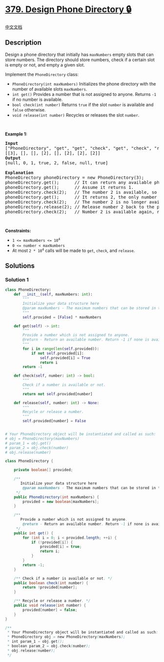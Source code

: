 # [379. Design Phone Directory 🔒](https://leetcode.com/problems/design-phone-directory)

[中文文档](/solution/0300-0399/0379.Design%20Phone%20Directory/README.md)

<!-- tags:Design,Queue,Array,Hash Table,Linked List -->

<!-- difficulty:Medium -->

## Description

<p>Design a phone directory that initially has <code>maxNumbers</code> empty slots that can store numbers. The directory should store numbers, check if a certain slot is empty or not, and empty a given slot.</p>

<p>Implement the <code>PhoneDirectory</code> class:</p>

<ul>
	<li><code>PhoneDirectory(int maxNumbers)</code> Initializes the phone directory with the number of available slots <code>maxNumbers</code>.</li>
	<li><code>int get()</code> Provides a number that is not assigned to anyone. Returns <code>-1</code> if no number is available.</li>
	<li><code>bool check(int number)</code> Returns <code>true</code> if the slot <code>number</code> is available and <code>false</code> otherwise.</li>
	<li><code>void release(int number)</code> Recycles or releases the slot <code>number</code>.</li>
</ul>

<p>&nbsp;</p>
<p><strong class="example">Example 1:</strong></p>

<pre>
<strong>Input</strong>
[&quot;PhoneDirectory&quot;, &quot;get&quot;, &quot;get&quot;, &quot;check&quot;, &quot;get&quot;, &quot;check&quot;, &quot;release&quot;, &quot;check&quot;]
[[3], [], [], [2], [], [2], [2], [2]]
<strong>Output</strong>
[null, 0, 1, true, 2, false, null, true]

<strong>Explanation</strong>
PhoneDirectory phoneDirectory = new PhoneDirectory(3);
phoneDirectory.get();      // It can return any available phone number. Here we assume it returns 0.
phoneDirectory.get();      // Assume it returns 1.
phoneDirectory.check(2);   // The number 2 is available, so return true.
phoneDirectory.get();      // It returns 2, the only number that is left.
phoneDirectory.check(2);   // The number 2 is no longer available, so return false.
phoneDirectory.release(2); // Release number 2 back to the pool.
phoneDirectory.check(2);   // Number 2 is available again, return true.
</pre>

<p>&nbsp;</p>
<p><strong>Constraints:</strong></p>

<ul>
	<li><code>1 &lt;= maxNumbers &lt;= 10<sup>4</sup></code></li>
	<li><code>0 &lt;= number &lt; maxNumbers</code></li>
	<li>At most <code>2 * 10<sup>4</sup></code> calls will be made to <code>get</code>, <code>check</code>, and <code>release</code>.</li>
</ul>

## Solutions

### Solution 1

<!-- tabs:start -->

```python
class PhoneDirectory:
    def __init__(self, maxNumbers: int):
        """
        Initialize your data structure here
        @param maxNumbers - The maximum numbers that can be stored in the phone directory.
        """
        self.provided = [False] * maxNumbers

    def get(self) -> int:
        """
        Provide a number which is not assigned to anyone.
        @return - Return an available number. Return -1 if none is available.
        """
        for i in range(len(self.provided)):
            if not self.provided[i]:
                self.provided[i] = True
                return i
        return -1

    def check(self, number: int) -> bool:
        """
        Check if a number is available or not.
        """
        return not self.provided[number]

    def release(self, number: int) -> None:
        """
        Recycle or release a number.
        """
        self.provided[number] = False


# Your PhoneDirectory object will be instantiated and called as such:
# obj = PhoneDirectory(maxNumbers)
# param_1 = obj.get()
# param_2 = obj.check(number)
# obj.release(number)
```

```java
class PhoneDirectory {

    private boolean[] provided;

    /**
       Initialize your data structure here
        @param maxNumbers - The maximum numbers that can be stored in the phone directory.
     */
    public PhoneDirectory(int maxNumbers) {
        provided = new boolean[maxNumbers];
    }

    /**
       Provide a number which is not assigned to anyone.
        @return - Return an available number. Return -1 if none is available.
     */
    public int get() {
        for (int i = 0; i < provided.length; ++i) {
            if (!provided[i]) {
                provided[i] = true;
                return i;
            }
        }
        return -1;
    }

    /** Check if a number is available or not. */
    public boolean check(int number) {
        return !provided[number];
    }

    /** Recycle or release a number. */
    public void release(int number) {
        provided[number] = false;
    }
}

/**
 * Your PhoneDirectory object will be instantiated and called as such:
 * PhoneDirectory obj = new PhoneDirectory(maxNumbers);
 * int param_1 = obj.get();
 * boolean param_2 = obj.check(number);
 * obj.release(number);
 */
```

<!-- tabs:end -->

<!-- end -->

